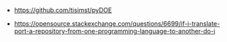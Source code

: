 - https://github.com/tisimst/pyDOE

- https://opensource.stackexchange.com/questions/6699/if-i-translate-port-a-repository-from-one-programming-language-to-another-do-i
